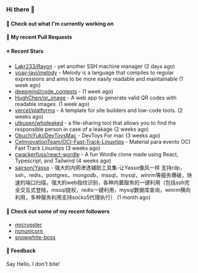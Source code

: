 ### Hi there 👋

#### 👷 Check out what I'm currently working on

#### 🔨 My recent Pull Requests


#### ⭐ Recent Stars

- [Lakr233/Rayon](https://github.com/Lakr233/Rayon) - yet another SSH machine manager (2 days ago)
- [yoav-lavi/melody](https://github.com/yoav-lavi/melody) - Melody is a language that compiles to regular expressions and aims to be more easily readable and maintainable (1 week ago)
- [deepmind/code_contests](https://github.com/deepmind/code_contests) -  (1 week ago)
- [HughChen/qr_image](https://github.com/HughChen/qr_image) - A web app to generate valid QR codes with readable images. (1 week ago)
- [vercel/platforms](https://github.com/vercel/platforms) - A template for site builders and low-code tools. (2 weeks ago)
- [utkusen/wholeaked](https://github.com/utkusen/wholeaked) - a file-sharing tool that allows you to find the responsible person in case of a leakage (2 weeks ago)
- [ObuchiYuki/DevToysMac](https://github.com/ObuchiYuki/DevToysMac) - DevToys For mac (3 weeks ago)
- [CeInnovationTeam/OCI-Fast-Track-Linuxtips](https://github.com/CeInnovationTeam/OCI-Fast-Track-Linuxtips) - Material para evento OCI Fast Track Linuxtips (3 weeks ago)
- [cwackerfuss/react-wordle](https://github.com/cwackerfuss/react-wordle) - A fun Wordle clone made using React, Typescript, and Tailwind (4 weeks ago)
- [sairson/Yasso](https://github.com/sairson/Yasso) - 强大的内网渗透辅助工具集-让Yasso像风一样 支持rdp，ssh，redis，postgres，mongodb，mssql，mysql，winrm等服务爆破，快速的端口扫描，强大的web指纹识别，各种内置服务的一键利用（包括ssh完全交互式登陆，mssql提权，redis一键利用，mysql数据库查询，winrm横向利用，多种服务利用支持socks5代理执行） (1 month ago)

#### 👯 Check out some of my recent followers

- [mrcrypster](https://github.com/mrcrypster)
- [nonunicorn](https://github.com/nonunicorn)
- [snowwhite-boss](https://github.com/snowwhite-boss)

#### 💬 Feedback

Say Hello, I don't bite!